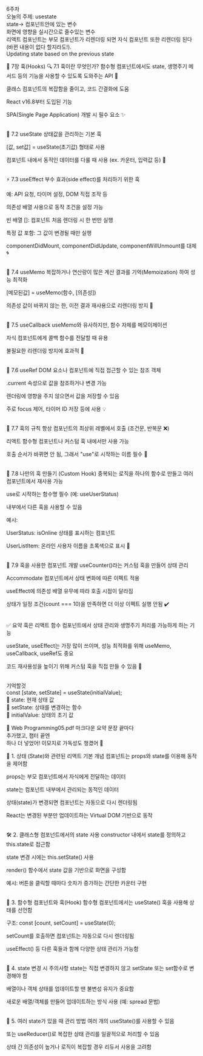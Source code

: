 6주차<br>
오늘의 주제: usestate<br>
state-> 컴포넌트안에 있는 변수<br>
화면에 영향을 실시간으로 줄수있는 변수<br>
리액트 컴포넌트는 부모 컴포넌트가 리렌더링
되면 자식 컴포넌트 또한 리렌더링 된다(바뀐 내용이
없다 할지라도!).<br>
Updating state based on the previous state<br>

🎣 7장 훅(Hooks)
🔍 7.1 훅이란 무엇인가?
함수형 컴포넌트에서도 state, 생명주기 메서드 등의 기능을 사용할 수 있도록 도와주는 API 🧩<br>

클래스 컴포넌트의 복잡함을 줄이고, 코드 간결화에 도움<br>

React v16.8부터 도입된 기능<br>

SPA(Single Page Application) 개발 시 필수 요소 ✨<br><br>

🧠 7.2 useState
상태값을 관리하는 기본 훅<br>

[값, set값] = useState(초기값) 형태로 사용<br>

컴포넌트 내에서 동적인 데이터를 다룰 때 사용 (ex. 카운터, 입력값 등) 🔢<br><br>

⚡ 7.3 useEffect
부수 효과(side effect)를 처리하기 위한 훅<br>

예: API 요청, 타이머 설정, DOM 직접 조작 등<br>

의존성 배열 사용으로 동작 조건을 설정 가능<br>

빈 배열 []: 컴포넌트 처음 렌더링 시 한 번만 실행<br>

특정 값 포함: 그 값이 변경될 때만 실행<br>

componentDidMount, componentDidUpdate, componentWillUnmount를 대체 🌀<br><br>

💾 7.4 useMemo
복잡하거나 연산량이 많은 계산 결과를 기억(Memoization) 하여 성능 최적화<br>

[메모된값] = useMemo(함수, [의존성])<br>

의존성 값이 바뀌지 않는 한, 이전 결과 재사용으로 리렌더링 방지 🚀<br><br>

🔁 7.5 useCallback
useMemo와 유사하지만, 함수 자체를 메모이제이션<br>

자식 컴포넌트에게 콜백 함수를 전달할 때 유용<br>

불필요한 리렌더링 방지에 효과적 🔄<br><br>

📍 7.6 useRef
DOM 요소나 컴포넌트에 직접 접근할 수 있는 참조 객체<br>

.current 속성으로 값을 참조하거나 변경 가능<br>

렌더링에 영향을 주지 않으면서 값을 저장할 수 있음<br>

주로 focus 제어, 타이머 ID 저장 등에 사용 💡<br><br>

📏 7.7 훅의 규칙
항상 컴포넌트의 최상위 레벨에서 호출 (조건문, 반복문 ❌)<br>

리액트 함수형 컴포넌트나 커스텀 훅 내에서만 사용 가능<br>

호출 순서가 바뀌면 안 됨, 그래서 "use"로 시작하는 이름 필수 📐<br><br>

🧪 7.8 나만의 훅 만들기 (Custom Hook)
중복되는 로직을 하나의 함수로 만들고 여러 컴포넌트에서 재사용 가능<br>

use로 시작하는 함수명 필수 (예: useUserStatus)<br>

내부에서 다른 훅을 사용할 수 있음<br>

예시:

UserStatus: isOnline 상태를 표시하는 컴포넌트<br>

UserListItem: 온라인 사용자 이름을 초록색으로 표시 🎨<br><br>

🧩 7.9 훅을 사용한 컴포넌트 개발
useCounter()라는 커스텀 훅을 만들어 상태 관리<br>

Accommodate 컴포넌트에서 상태 변화에 따른 이펙트 적용<br>

useEffect에 의존성 배열 유무에 따라 호출 시점이 달라짐<br>

상태가 일정 조건(count === 10)을 만족하면 더 이상 이펙트 실행 안됨 ✔️<br><br>

✅ 요약
훅은 리액트 함수 컴포넌트에서 상태 관리와 생명주기 처리를 가능하게 하는 기능<br>

useState, useEffect는 가장 많이 쓰이며, 성능 최적화를 위해 useMemo, useCallback, useRef도 중요<br>

코드 재사용성을 높이기 위해 커스텀 훅을 직접 만들 수 있음 🔨<br><br>

기억할것<br>
const [state, setState] = useState(initialValue);<br>
 state: 현재 상태 값<br>
 setState: 상태를 변경하는 함수<br>
 initialValue: 상태의 초기 값<br>

📘 Web Programming05.pdf 마크다운 요약
문장 끝마다 <br> 추가했고, 챕터 끝엔 <br> 하나 더 넣었어! 이모지로 가독성도 챙겼어 💪

🧠 1. 상태 (State)와 관련된 리액트 기본 개념
컴포넌트는 props와 state를 이용해 동작을 제어함<br>

props는 부모 컴포넌트에서 자식에게 전달하는 데이터<br>

state는 컴포넌트 내부에서 관리되는 동적인 데이터<br>

상태(state)가 변경되면 컴포넌트는 자동으로 다시 렌더링됨<br>

React는 변경된 부분만 업데이트하는 Virtual DOM 기반으로 동작<br><br>

🛠️ 2. 클래스형 컴포넌트에서의 state 사용
constructor 내에서 state를 정의하고 this.state로 접근함<br>

state 변경 시에는 this.setState() 사용<br>

render() 함수에서 state 값을 기반으로 화면을 구성함<br>

예시: 버튼을 클릭할 때마다 숫자가 증가하는 간단한 카운터 구현<br><br>

🧪 3. 함수형 컴포넌트와 훅(Hook)
함수형 컴포넌트에서는 useState() 훅을 사용해 상태를 선언함<br>

구조: const [count, setCount] = useState(0);<br>

setCount를 호출하면 컴포넌트는 자동으로 다시 렌더링됨<br>

useEffect() 등 다른 훅들과 함께 다양한 상태 관리가 가능함<br><br>

🔁 4. state 변경 시 주의사항
state는 직접 변경하지 않고 setState 또는 set함수로 변경해야 함<br>

배열이나 객체 상태를 업데이트할 땐 불변성 유지가 중요함<br>

새로운 배열/객체를 만들어 업데이트하는 방식 사용 (예: spread 문법)<br><br>

🧩 5. 여러 state가 있을 때 관리 방법
여러 개의 useState()를 사용할 수 있음<br>

또는 useReducer()로 복잡한 상태 관리를 일괄적으로 처리할 수 있음<br>

상태 간 의존성이 높거나 로직이 복잡할 경우 리듀서 사용을 고려함<br><br>

